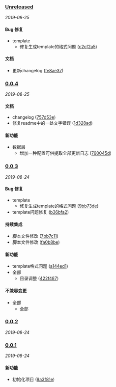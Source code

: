 
### [Unreleased](https://github.com/WenHaoHuang/changelog-sn/compare/v0.0.4...c2cf2a5)

_2019-08-25_

#### Bug 修复

- template
  - 修复生成template的格式问题 ([c2cf2a5](https://github.com/WenHaoHuang/changelog-sn/commit/c2cf2a5))


#### 文档

- 更新changelog ([fe8ae37](https://github.com/WenHaoHuang/changelog-sn/commit/fe8ae37))


### [0.0.4](https://github.com/WenHaoHuang/changelog-sn/compare/v0.0.3...v0.0.4)

_2019-08-25_

#### 文档

- changelog ([757d53e](https://github.com/WenHaoHuang/changelog-sn/commit/757d53e))
- 修复readme中的一处文字错误 ([1d328ad](https://github.com/WenHaoHuang/changelog-sn/commit/1d328ad))


#### 新功能

- 数据层
  - 增加一种配置可供提取全部更新日志 ([760045d](https://github.com/WenHaoHuang/changelog-sn/commit/760045d))


### [0.0.3](https://github.com/WenHaoHuang/changelog-sn/compare/v0.0.2...v0.0.3)

_2019-08-24_

#### Bug 修复

- template
  - 修复生成template的格式问题 ([9bb73de](https://github.com/WenHaoHuang/changelog-sn/commit/9bb73de))
- template问题修复 ([b36bfa2](https://github.com/WenHaoHuang/changelog-sn/commit/b36bfa2))


#### 持续集成

- 脚本文件修改 ([7bb7c11](https://github.com/WenHaoHuang/changelog-sn/commit/7bb7c11))
- 脚本文件修改 ([fa0b8be](https://github.com/WenHaoHuang/changelog-sn/commit/fa0b8be))


#### 新功能

- template格式问题 ([a144ed1](https://github.com/WenHaoHuang/changelog-sn/commit/a144ed1))
- 全部
  - 目录调整 ([422f487](https://github.com/WenHaoHuang/changelog-sn/commit/422f487))


#### 不兼容变更

- 全部
  - 全部


### [0.0.2](https://github.com/WenHaoHuang/changelog-sn/compare/v0.0.1...v0.0.2)

_2019-08-24_

### [0.0.1](https://github.com/WenHaoHuang/changelog-sn/compare/8a3f81e...v0.0.1)

_2019-08-24_

#### 新功能

- 初始化项目 ([8a3f81e](https://github.com/WenHaoHuang/changelog-sn/commit/8a3f81e))


